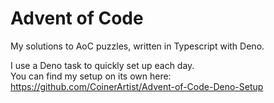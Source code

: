# Advent of Code
My solutions to AoC puzzles, written in Typescript with Deno.

I use a Deno task to quickly set up each day.  
You can find my setup on its own here: https://github.com/CoinerArtist/Advent-of-Code-Deno-Setup